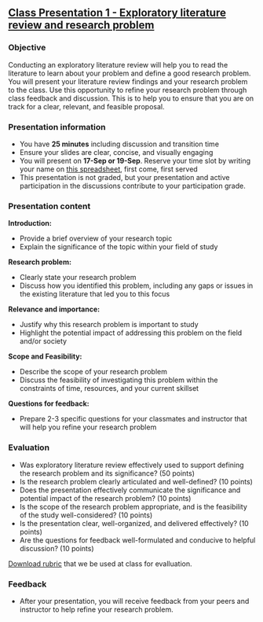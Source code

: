## [Class Presentation 1 - Exploratory literature review and research problem](https://aselshall.github.io/rm/hw/class-presentation1)

### Objective
Conducting an exploratory literature review will help you to read the literature to learn about your problem and define a good research problem. You will present your literature review findings and your research problem to the class. Use this opportunity to refine your research problem through class feedback and discussion. This is to help you to ensure that you are on track for a clear, relevant, and feasible proposal. 

### Presentation information
 - You have **25 minutes** including discussion and transition time
 - Ensure your slides are clear, concise, and visually engaging
 - You will present on **17-Sep or 19-Sep**. Reserve your time slot by writing your name on [this spreadsheet](https://docs.google.com/spreadsheets/d/1G-99MJ8G02TWRa-Wj1ddzGLvPtAC-wa310zh5G30alo/edit?usp=sharing), first come, first served
 - This presentation is not graded, but your presentation and active participation in the discussions contribute to your participation grade.

### Presentation content

**Introduction:**
 - Provide a brief overview of your research topic
 - Explain the significance of the topic within your field of study

**Research problem:**
 - Clearly state your research problem
 - Discuss how you identified this problem, including any gaps or issues in the existing literature that led you to this focus

**Relevance and importance:**
 - Justify why this research problem is important to study
 - Highlight the potential impact of addressing this problem on the field and/or society

**Scope and Feasibility:**
 - Describe the scope of your research problem
 - Discuss the feasibility of investigating this problem within the constraints of time, resources, and your current skillset

**Questions for feedback:**
 - Prepare 2-3 specific questions for your classmates and instructor that will help you refine your research problem


### Evaluation
 - Was exploratory literature review effectively used to support defining the research problem and its significance? (50 points)
 - Is the research problem clearly articulated and well-defined? (10 points)
 - Does the presentation effectively communicate the significance and potential impact of the research problem? (10 points)
 - Is the scope of the research problem appropriate, and is the feasibility of the study well-considered? (10 points) 
 - Is the presentation clear, well-organized, and delivered effectively? (10 points)
 - Are the questions for feedback well-formulated and conducive to helpful discussion? (10 points)

[Download rubric](https://aselshall.github.io/rm/hw/Class%20presentation1%20rubric.docx) that we be used at class for evalluation.

### Feedback
   - After your presentation, you will receive feedback from your peers and instructor to help refine your research problem.
